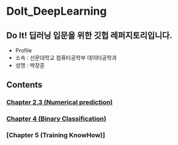 # DoIt_DeepLearning

## Do It! 딥러닝 입문을 위한 깃헙 레퍼지토리입니다.

+ Profile
+ 소속 : 선문대학교 컴퓨터공학부 데이터공학과
+ 성명 : 박장훈

## Contents
### [Chapter 2,3 (Numerical prediction)](https://github.com/leonilpark/DoIt_DeepLearning/blob/master/Code/Do_It_DeepLearning_GradientDescent.ipynb)
### [Chapter 4 (Binary Classification)](https://github.com/leonilpark/DoIt_DeepLearning/blob/master/Code/Do_It_DeepLearning_BinaryClassfication.ipynb)
### [Chapter 5 (Training KnowHow)]
